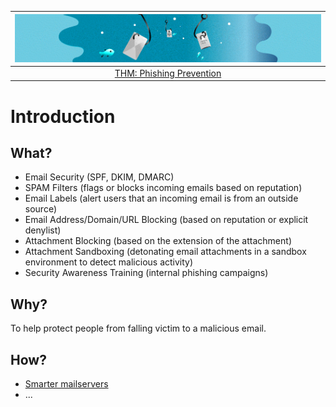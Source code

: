 | ![Phishing](../../_static/images/phish-room-banner.png)
|:--:|
| [THM: Phishing Prevention](https://tryhackme.com/room/phishingemails4gkxh) |

# Introduction

## What?

* Email Security (SPF, DKIM, DMARC)
* SPAM Filters (flags or blocks incoming emails based on reputation)
* Email Labels (alert users that an incoming email is from an outside source)
* Email Address/Domain/URL Blocking (based on reputation or explicit denylist)
* Attachment Blocking (based on the extension of the attachment)
* Attachment Sandboxing (detonating email attachments in a sandbox environment to detect malicious activity)
* Security Awareness Training (internal phishing campaigns)

## Why?

To help protect people from falling victim to a malicious email.

## How?

* [Smarter mailservers](blue-mailserver:index)
* ...


